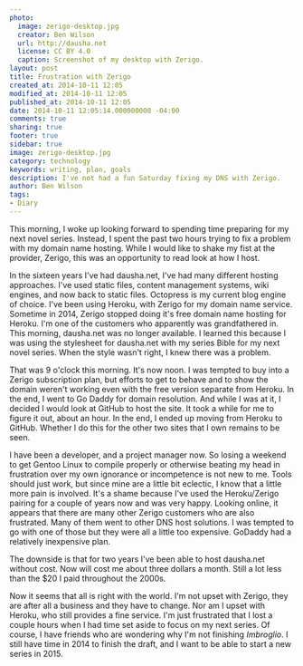 ```yaml
---
photo:
  image: zerigo-desktop.jpg
  creator: Ben Wilson
  url: http://dausha.net
  license: CC BY 4.0
  caption: Screenshot of my desktop with Zerigo.
layout: post
title: Frustration with Zerigo
created_at: 2014-10-11 12:05
modified_at: 2014-10-11 12:05
published_at: 2014-10-11 12:05
date: 2014-10-11 12:05:14.000000000 -04:00
comments: true
sharing: true
footer: true
sidebar: true
image: zerigo-desktop.jpg
category: technology
keywords: writing, plan, goals
description: I've not had a fun Saturday fixing my DNS with Zerigo.
author: Ben Wilson
tags:
- Diary
---
```

This morning, I woke up looking forward to spending time preparing for my next novel series. Instead, I spent the past two hours trying to fix a problem with my domain name hosting. While I would like to shake my fist at the provider, Zerigo, this was an opportunity to read look at how I host.

<!-- more -->
In the sixteen years I've had dausha.net, I've had many different hosting approaches. I've used static files, content management systems, wiki engines, and now back to static files. Octopress is my current blog engine of choice. I've been using Heroku, with Zerigo for my domain name service. Sometime in 2014, Zerigo stopped doing it's free domain name hosting for Heroku. I'm one of the customers who apparently was grandfathered in. This morning, dausha.net was no longer available. I learned this because I was using the stylesheet for dausha.net with my series Bible for my next novel series. When the style wasn't right, I knew there was a problem.

That was 9 o'clock this morning. It's now noon. I was tempted to buy into a Zerigo subscription plan, but efforts to get to behave and to show the domain weren't working even with the free version separate from Heroku. In the end, I went to Go Daddy for domain resolution. And while I was at it, I decided I would look at GitHub to host the site. It took a while for me to figure it out, about an hour. In the end, I ended up moving from Heroku to GitHub. Whether I do this for the other two sites that I own remains to be seen.

I have been a developer, and a project manager now. So losing a weekend to get Gentoo Linux to compile properly or otherwise beating my head in frustration over my own ignorance or incompetence is not new to me. Tools should just work, but since mine are a little bit eclectic, I know that a little more pain is involved. It's a shame because I've used the Heroku/Zerigo pairing for a couple of years now and was very happy. Looking online, it appears that there are many other Zerigo customers who are also frustrated. Many of them went to other DNS host solutions. I was tempted to go with one of those but they were all a little too expensive. GoDaddy had a relatively inexpensive plan.

The downside is that for two years I've been able to host dausha.net without cost. Now will cost me about three dollars a month. Still a lot less than the $20 I paid throughout the 2000s.

Now it seems that all is right with the world. I'm not upset with Zerigo, they are after all a business and they have to change. Nor am I upset with Heroku, who still provides a fine service. I'm just frustrated that I lost a couple hours when I had time set aside to focus on my next series. Of course, I have friends who are wondering why I'm not finishing *Imbroglio*. I still have time in 2014 to finish the draft, and I want to be able to start a new series in 2015.
